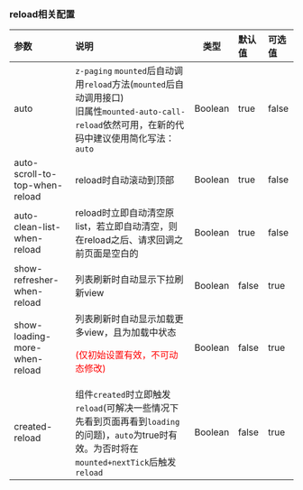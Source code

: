 ### reload相关配置

| 参数                                                | 说明                                                         | 类型    | 默认值 | 可选值 |
| :-------------------------------------------------- | :----------------------------------------------------------- | ------- | :----- | :----- |
| auto                                                | `z-paging` `mounted`后自动调用`reload`方法(`mounted`后自动调用接口)<br>旧属性`mounted-auto-call-reload`依然可用，在新的代码中建议使用简化写法：`auto` | Boolean | true   | false  |
| auto-scroll-to-top-when-reload                      | reload时自动滚动到顶部                                       | Boolean | true   | false  |
| auto-clean-list-when-reload                         | reload时立即自动清空原list，若立即自动清空，则在reload之后、请求回调之前页面是空白的 | Boolean | true   | false  |
| show-refresher-when-reload <Badge text="1.7.2"/>    | 列表刷新时自动显示下拉刷新view                               | Boolean | false  | true   |
| show-loading-more-when-reload <Badge text="1.7.2"/> | 列表刷新时自动显示加载更多view，且为加载中状态<p style="color:red;">(仅初始设置有效，不可动态修改)</p> | Boolean | false  | true   |
| created-reload <Badge text="2.2.3"/>                 | 组件`created`时立即触发`reload`(可解决一些情况下先看到页面再看到`loading`的问题)，`auto`为true时有效。为否时将在`mounted+nextTick`后触发`reload` | Boolean | false  | true   |

